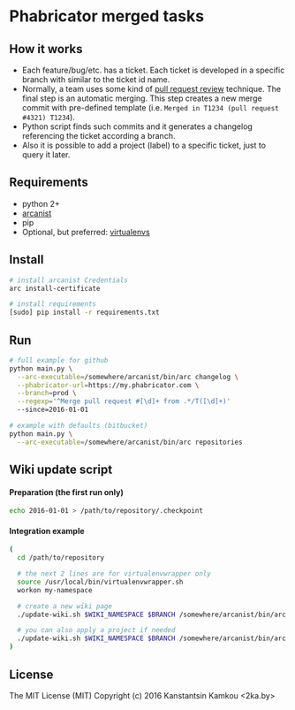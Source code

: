 Phabricator merged tasks
========================

## How it works
- Each feature/bug/etc. has a ticket. Each ticket is developed in a specific branch with similar to the ticket id name.
- Normally, a team uses some kind of [pull request review](https://en.wikipedia.org/wiki/Distributed_version_control#Pull_requests) technique.
  The final step is an automatic merging. This step creates a new merge commit with pre-defined template (i.e. `Merged in T1234 (pull request #4321) T1234`).
- Python script finds such commits and it generates a changelog referencing the ticket according a branch.
- Also it is possible to add a project (label) to a specific ticket, just to query it later.

## Requirements
- python 2+
- [arcanist](https://secure.phabricator.com/book/phabricator/article/arcanist/)
- pip
- Optional, but preferred: [virtualenvs](http://docs.python-guide.org/en/latest/dev/virtualenvs/)

## Install
```bash
# install arcanist Credentials
arc install-certificate

# install requirements
[sudo] pip install -r requirements.txt
```

## Run
```bash
# full example for github
python main.py \
  --arc-executable=/somewhere/arcanist/bin/arc changelog \
  --phabricator-url=https://my.phabricator.com \
  --branch=prod \
  --regexp='^Merge pull request #[\d]+ from .*/T([\d]+)'
  --since=2016-01-01

# example with defaults (bitbucket)
python main.py \
  --arc-executable=/somewhere/arcanist/bin/arc repositories
```

## Wiki update script

#### Preparation (the first run only)
```bash
echo 2016-01-01 > /path/to/repository/.checkpoint
```

#### Integration example
```bash
(
  cd /path/to/repository

  # the next 2 lines are for virtualenvwrapper only
  source /usr/local/bin/virtualenvwrapper.sh
  workon my-namespace

  # create a new wiki page
  ./update-wiki.sh $WIKI_NAMESPACE $BRANCH /somewhere/arcanist/bin/arc

  # you can also apply a project if needed
  ./update-wiki.sh $WIKI_NAMESPACE $BRANCH /somewhere/arcanist/bin/arc $PHID
)
```

## License
The MIT License (MIT)
Copyright (c) 2016 Kanstantsin Kamkou <2ka.by>
